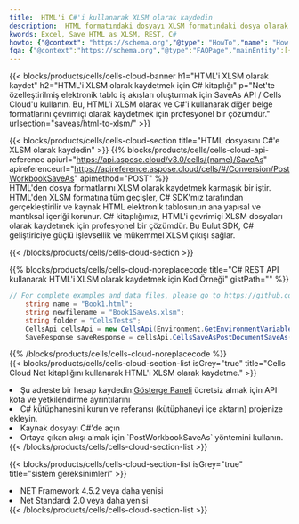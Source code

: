 ```yaml
---
title:  HTML'i C#'i kullanarak XLSM olarak kaydedin
description:  HTML formatındaki dosyayı XLSM formatındaki dosya olarak kaydetmek için C# için Aspose.Cells Cloud SDK'yı kullanma.
kwords: Excel, Save HTML as XLSM, REST, C#
howto: {"@context": "https://schema.org","@type": "HowTo","name": "How to save HTML as XLSM using the Cells Cloud Net library.","description": "How to save HTML as XLSM using the Cells Cloud Net library.","image": {"@type": "ImageObject"},"url": "/net/saveas/html-to-xlsm/","step": [{ "@type": "HowToStep","name": "How to save HTML as XLSM using the Cells Cloud Net library. step 1", "image": {"@type": "ImageObject",},"url": "/net/saveas/html-to-xlsm/","text": "Register an account at <a href='https://dashboard.aspose.cloud/'>Dashboard</a> to get free API quota & authorization details",},{ "@type": "HowToStep","name": "How to save HTML as XLSM using the Cells Cloud Net library. step 1", "image": {"@type": "ImageObject",},"url": "/net/saveas/html-to-xlsm/","text": "Install C# library and add the reference (import the library) to your project.",},{ "@type": "HowToStep","name": "How to save HTML as XLSM using the Cells Cloud Net library. step 1", "image": {"@type": "ImageObject",},"url": "/net/saveas/html-to-xlsm/","text": "Open the source file in C#",},{ "@type": "HowToStep","name": "How to save HTML as XLSM using the Cells Cloud Net library. step 1", "image": {"@type": "ImageObject",},"url": "/net/saveas/html-to-xlsm/","text": "Use the `PostWorkbookSaveAs` method to retrieve the resulting stream.",}, ],"supply": {"@type": "HowToSupply","name": "document"},"tool": [{"@type": "HowToTool","name": "Visual Studio, Visual Studio Code, Rider"},{"@type": "HowToTool","name": "Aspose Cells"}],"totalTime": "PT6M"}
fqa: {"@context":"https://schema.org","@type":"FAQPage","mainEntity":[{"@type":"Question","name":"Why save file as other formats file in C# using REST API?","acceptedAnswer":{"@type":"Answer","text":"Documents are encoded in many ways, and some files may be incompatible with the software you use. To open and read such files, just save them as appropriate file formats.<br/><ol><li>Install .NET SDK and add the reference (import the library) to your project.</li><li>Open the source file in C# using REST API.</li><li>Call the PostWorkbookSaveAsRequest() method, passing an output filename with required extension.</li><li>Get the result of save as a separate file.</li></ol>"}},{"@type":"Question","name":"What file formats can I save as with your C# library?","acceptedAnswer":{"@type":"Answer","text":"We support a variety of file formats for conversion using .NET library, including XLSX, Excel, xls , PDF, CSV, HTML, Markdown, XML, PNG, JPG, TIFF, Json, TXT and many more."}},{"@type":"Question","name":"What is the maximum allowed file size for conversion using this .NET library?","acceptedAnswer":{"@type":"Answer","text":"There are no file size limits for format conversions using .NET library."}}]}
---
```

{{< blocks/products/cells/cells-cloud-banner h1="HTML\'i XLSM olarak kaydet" h2="HTML\'i XLSM olarak kaydetmek için C# kitaplığı" p="Net\'te özelleştirilmiş elektronik tablo iş akışları oluşturmak için SaveAs API / Cells Cloud\'u kullanın. Bu, HTML\'i XLSM olarak ve C#\'i kullanarak diğer belge formatlarını çevrimiçi olarak kaydetmek için profesyonel bir çözümdür." urlsection="saveas/html-to-xlsm/" >}}

{{< blocks/products/cells/cells-cloud-section title="HTML dosyasını C#\'e XLSM olarak kaydedin" >}}
{{% blocks/products/cells/cells-cloud-api-reference apiurl="https://api.aspose.cloud/v3.0/cells/{name}/SaveAs" apireferenceurl="https://apireference.aspose.cloud/cells/#/Conversion/PostWorkbookSaveAs" apimethod="POST" %}}
<br/>
HTML'den dosya formatlarını XLSM olarak kaydetmek karmaşık bir iştir. HTML'den XLSM formatına tüm geçişler, C# SDK'mız tarafından gerçekleştirilir ve kaynak HTML elektronik tablosunun ana yapısal ve mantıksal içeriği korunur. C# kitaplığımız, HTML'i çevrimiçi XLSM dosyaları olarak kaydetmek için profesyonel bir çözümdür. Bu Bulut SDK, C# geliştiriciye güçlü işlevsellik ve mükemmel XLSM çıkışı sağlar.

{{< /blocks/products/cells/cells-cloud-section >}}

{{% blocks/products/cells/cells-cloud-noreplacecode title="C# REST API kullanarak HTML\'i XLSM olarak kaydetmek için Kod Örneği" gistPath="" %}}
  
```cs
// For complete examples and data files, please go to https://github.com/aspose-cells-cloud/aspose-cells-cloud-dotnet/
    string name = "Book1.html";
    string newfilename = "Book1SaveAs.xlsm";
    string folder = "CellsTests";
    CellsApi cellsApi = new CellsApi(Environment.GetEnvironmentVariable("ProductClientId"), Environment.GetEnvironmentVariable("ProductClientSecret"));
    SaveResponse saveResponse = cellsApi.CellsSaveAsPostDocumentSaveAs(name, null, newfilename, null,null,folder);
```
  
{{% /blocks/products/cells/cells-cloud-noreplacecode %}}
<br/>
{{< blocks/products/cells/cells-cloud-section-list isGrey="true" title="Cells Cloud Net kitaplığını kullanarak HTML\'i XLSM olarak kaydetme." >}}
<li> Şu adreste bir hesap kaydedin:<a href="https://dashboard.aspose.cloud/">Gösterge Paneli</a> ücretsiz almak için API kota ve yetkilendirme ayrıntılarını</li>
<li>C# kütüphanesini kurun ve referansı (kütüphaneyi içe aktarın) projenize ekleyin.</li>
<li>Kaynak dosyayı C#'de açın</li>
<li>Ortaya çıkan akışı almak için `PostWorkbookSaveAs` yöntemini kullanın.</li>
{{< /blocks/products/cells/cells-cloud-section-list >}}

{{< blocks/products/cells/cells-cloud-section-list isGrey="true" title="sistem gereksinimleri" >}}
<li>NET Framework 4.5.2 veya daha yenisi</li>
<li>Net Standardı 2.0 veya daha yenisi</li>
{{< /blocks/products/cells/cells-cloud-section-list >}}
